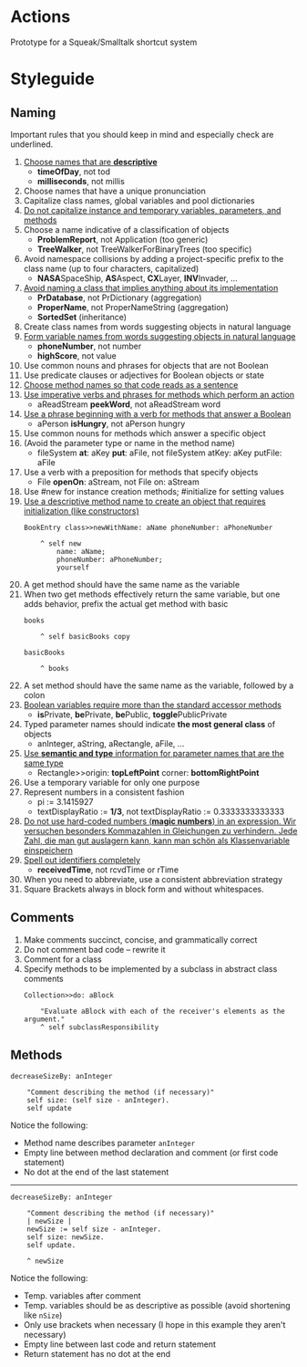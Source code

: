 # Actions
Prototype for a Squeak/Smalltalk shortcut system


# Styleguide

## Naming

Important rules that you should keep in mind and especially check are underlined.

1. <ins>Choose names that are **descriptive**</ins>
    - **timeOfDay**, not tod
    - **milliseconds**, not millis
2. Choose names that have a unique pronunciation
3. Capitalize class names, global variables and pool dictionaries
4. <ins>Do not capitalize instance and temporary variables, parameters, and methods</ins>
5. Choose a name indicative of a classification of objects
    - **ProblemReport**, not Application (too generic)
    - **TreeWalker**, not TreeWalkerForBinaryTrees (too specific)
6. Avoid namespace collisions by adding a project-specific prefix to the class name (up to four characters, capitalized)
    - **NASA**SpaceShip, **AS**Aspect, **CX**Layer, **INV**Invader, …
7. <ins>Avoid naming a class that implies anything about its implementation</ins>
    - **PrDatabase**, not PrDictionary (aggregation)
    - **ProperName**, not ProperNameString (aggregation)
    - **SortedSet** (inheritance)
8. Create class names from words suggesting objects in natural language
9. <ins>Form variable names from words suggesting objects in natural language</ins>
    - **phoneNumber**, not number
    - **highScore**, not value
10. Use common nouns and phrases for objects that are not Boolean
11. Use predicate clauses or adjectives for Boolean objects or state
12. <ins>Choose method names so that code reads as a sentence</ins>
13. <ins>Use imperative verbs and phrases for methods which perform an action</ins>
    - aReadStream **peekWord**, not aReadStream word
14. <ins>Use a phrase beginning with a verb for methods that answer a Boolean</ins>
    - aPerson **isHungry**, not aPerson hungry
15. Use common nouns for methods which answer a specific object
16. (Avoid the parameter type or name in the method name)
    - fileSystem **at**: aKey **put**: aFile, not fileSystem atKey: aKey putFile: aFile
17. Use a verb with a preposition for methods that specify objects
    - File **openOn**: aStream, not File on: aStream
18. Use #new for instance creation methods; #initialize for setting values
19. <ins>Use a descriptive method name to create an object that requires initialization (like constructors)</ins>
    ```Smalltalk
    BookEntry class>>newWithName: aName phoneNumber: aPhoneNumber
        
        ^ self new
            name: aName;
            phoneNumber: aPhoneNumber;
            yourself
    ```
20. A get method should have the same name as the variable
21. When two get methods effectively return the same variable, but one adds behavior, prefix the actual get method with basic
    ```Smalltalk
    books

        ^ self basicBooks copy
    ```
    ```Smalltalk
    basicBooks

        ^ books
    ```
22. A set method should have the same name as the variable, followed by a colon
23. <ins>Boolean variables require more than the standard accessor methods</ins>
    - **is**Private, **be**Private, **be**Public, **toggle**PublicPrivate
24. Typed parameter names should indicate **the most general class** of objects
    - anInteger, aString, aRectangle, aFile, …
25. <ins>Use **semantic and type** information for parameter names that are the same type</ins>
    - Rectangle>>origin: **topLeftPoint** corner: **bottomRightPoint**
26. Use a temporary variable for only one purpose
27. Represent numbers in a consistent fashion
    - pi := 3.1415927
    - textDisplayRatio := **1/3**, not textDisplayRatio := 0.3333333333333
28. <ins>Do not use hard-coded numbers (**magic numbers**) in an expression. Wir versuchen besonders Kommazahlen in Gleichungen zu verhindern. Jede Zahl, die man gut auslagern kann, kann man schön als Klassenvariable einspeichern</ins>
29. <ins>Spell out identifiers completely</ins>
    - **receivedTime**, not rcvdTime or rTime
30. When you need to abbreviate, use a consistent abbreviation strategy
31. Square Brackets always in block form and without whitespaces.
## Comments

1. Make comments succinct, concise, and grammatically correct
2. Do not comment bad code – rewrite it
3. Comment for a class
4. Specify methods to be implemented by a subclass in abstract class comments
    ```Smalltalk
    Collection>>do: aBlock

        "Evaluate aBlock with each of the receiver's elements as the argument."
        ^ self subclassResponsibility
    ```

## Methods

```Smalltalk
decreaseSizeBy: anInteger

    "Comment describing the method (if necessary)"
    self size: (self size - anInteger).
    self update
```

Notice the following:
- Method name describes parameter `anInteger`
- Empty line between method declaration and comment (or first code statement)
- No dot at the end of the last statement

---

```Smalltalk
decreaseSizeBy: anInteger

    "Comment describing the method (if necessary)"
    | newSize |
    newSize := self size - anInteger.
    self size: newSize.
    self update.

    ^ newSize
```

Notice the following:
- Temp. variables after comment
- Temp. variables should be as descriptive as possible (avoid shortening like `nSize`)
- Only use brackets when necessary (I hope in this example they aren't necessary)
- Empty line between last code and return statement
- Return statement has no dot at the end
